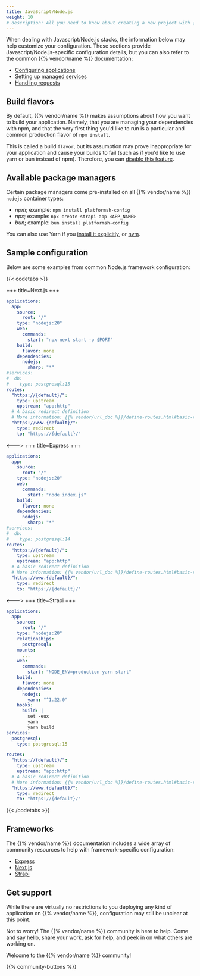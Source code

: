 ```yaml
---
title: JavaScript/Node.js
weight: 10
# description: All you need to know about creating a new project with {{% vendor/name %}}
---
```


When dealing with Javascript/Node.js stacks, the information below may help customize your configuration.
These sections provide Javascript/Node.js-specific configuration details, but you can also refer to the common {{% vendor/name %}} documentation:

- [Configuring applications](/create-apps)
- [Setting up managed services](/add-services)
- [Handling requests](/define-routes)

## Build flavors

By default, {{% vendor/name %}} makes assumptions about how you want to build your application.
Namely, that you are managing your dependencies with npm, and that the very first thing you'd like to run is a particular and common production flavor of `npm install`.

This is called a build `flavor`, but its assumption may prove inappropriate for your application and cause your builds to fail (such as if you'd like to use yarn or bun instead of npm).
Therefore, you can [disable this feature](/languages/nodejs#dependencies).

## Available package managers

Certain package managers come pre-installed on all {{% vendor/name %}} `nodejs` container types:

* *npm*; example: ``npm install platformsh-config``
* *npx*; example: ``npx create-strapi-app <APP_NAME>``
* *bun*; example: ``bun install platformsh-config``

You can also use Yarn if you [install it explicitly](/languages/nodejs#use-yarn-as-a-package-manager), or [nvm](/languages/nodejs/node-version.md#use-nvm).

## Sample configuration

Below are some examples from common Node.js framework configuration:

{{< codetabs >}}

+++
title=Next.js
+++

```yaml {location="{{% vendor/configfile "apps" %}}"}
applications:
  app:
    source:
      root: "/"
    type: "nodejs:20"
    web:
      commands:
        start: "npx next start -p $PORT"
    build:
      flavor: none
    dependencies:
      nodejs:
        sharp: "*"
#services:
#  db:
#    type: postgresql:15
routes:
  "https://{default}/":
    type: upstream
    upstream: "app:http"
  # A basic redirect definition
  # More information: {{% vendor/url_doc %}}/define-routes.html#basic-redirect-definition
  "https://www.{default}/":
    type: redirect
    to: "https://{default}/"
```

<--->
+++
title=Express
+++

```yaml {location="{{% vendor/configfile "apps" %}}"}
applications:
  app:
    source:
      root: "/"
    type: "nodejs:20"
    web:
      commands:
        start: "node index.js"
    build:
      flavor: none
    dependencies:
      nodejs:
        sharp: "*"
#services:
#  db:
#    type: postgresql:14
routes:
  "https://{default}/":
    type: upstream
    upstream: "app:http"
  # A basic redirect definition
  # More information: {{% vendor/url_doc %}}/define-routes.html#basic-redirect-definition
  "https://www.{default}/":
    type: redirect
    to: "https://{default}/"
```


<--->
+++
title=Strapi
+++

```yaml {location=".{{% vendor/cli %}}/config.yaml"}
applications:
  app:
    source:
      root: "/"
    type: "nodejs:20"
    relationships:
      postgresql:
    mounts:
      ...
    web:
      commands:
        start: "NODE_ENV=production yarn start"
    build:
      flavor: none
    dependencies:
      nodejs:
        yarn: "^1.22.0"
    hooks:
      build: |
        set -eux
        yarn
        yarn build
services:
  postgresql:
    type: postgresql:15

routes:
  "https://{default}/":
    type: upstream
    upstream: "app:http"
  # A basic redirect definition
  # More information: {{% vendor/url_doc %}}/define-routes.html#basic-redirect-definition
  "https://www.{default}/":
    type: redirect
    to: "https://{default}/"
```

{{< /codetabs >}}

## Frameworks

The {{% vendor/name %}} documentation includes a wide array of community resources to help with framework-specific configuration:

- [Express](/get-started/stacks/express)
- [Next.js](/get-started/stacks/nextjs)
- [Strapi](/get-started/stacks/strapi)

## Get support

While there are virtually no restrictions to you deploying any kind of application on {{% vendor/name %}}, configuration may still be unclear at this point.

Not to worry! The {{% vendor/name %}} community is here to help.
Come and say hello, share your work, ask for help, and peek in on what others are working on.

Welcome to the {{% vendor/name %}} community!

{{% community-buttons %}}
